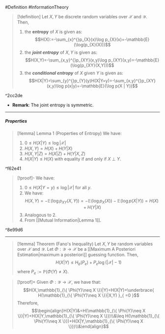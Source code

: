 #Definition #InformationTheory 

> [!definition]
> Let $X,Y$ be discrete random variables over $\mathcal{X}$ and $\mathcal{Y}$. Then, 
> 1. the **entropy** of $X$ is given as: $$H(X):=-\sum_{x}^{}p_{X}(x)\log p_{X}(x)=-\mathbb{E}(\log(p_{X}(X)))$$
> 2. the ***joint entropy*** of $X,Y$ is given as: $$H(X,Y)=-\sum_{x,y}^{}p_{XY}(x,y)\log  p_{XY}(x,y)=-\mathbb{E}(\log(p_{XY}(X,Y)))$$
> 3. the ***conditional entropy*** of $X$ given $Y$ is given as:$$H(X|Y)=\sum_{y}^{}p_{Y}(y)H(X|Y=y)=-\sum_{x,y}^{}p_{XY}(x,y)\log p(x|y)=-\mathbb{E}(\log p(X | Y))$$

^2cc2de

- **Remark**: The joint entropy is symmetric.
---
##### Properties
> [!lemma] Lemma 1 (Properties of Entropy)
> We have:
> 1. $0\leq H(X|Y)\leq \log \left| \mathcal{X} \right|$
> 2. $H(X,Y)=H(X)+H(Y|X)$
> 3. $H(X,Y|Z)=H(X|Z)+H(Y|X,Z)$
> 4. $H(X|Y)\leq H(X)$ with equality if and only if $X \ {\bot} \ Y$. 

^f62e41

> [!proof]-
> We have:
> 1. $0\leq H(X|Y=y)\leq \log \left| \mathcal{X} \right|$ for all $y$.
> 2. We have: $$H(X,Y)=-\mathbb{E}(\log p_{XY}(X,Y))=-\mathbb{E}(\log p_{X}(X))-\mathbb{E}(\log p(X|Y))=H(X)+H(Y|X)$$
> 3. Analogous to 2. 
> 4. From [[Mutual Information|Lemma 1]].

^8e99d6

---

> [!lemma] Theorem (Fano's Inequality)
> Let $X,Y$ be random variables over $\mathcal{X}$ and $\mathcal{Y}$. Let $\Phi:\mathcal{Y}\to \mathcal{X}$ be a [[Maximum A Posteriori Estimation|maximum a posteriori]] guessing function. Then, $$H(X|Y)\leq H_{b}(P_{e})+P_{e}\log(\left| \mathcal{X} \right| -1)$$where $P_{e}:=\mathbb{P}(\Phi(Y)\neq X)$.

> [!proof]+
> Given $\Phi:\mathcal{Y}\to \mathcal{X}$, we have that:
> $$H(X,\mathbb{1}_{\{ \Phi(Y)\neq X \}}|Y)=H(X|Y)+\underbrace{ H(\mathbb{1}_{\{ \Phi(Y)\neq X \}}|X,Y) }_{ =0 }$$ Therefore, $$\begin{align}H(X|Y)&=H(\mathbb{1}_{\{ \Phi(Y)\neq X \}}|Y)+H(X|Y,\mathbb{1}_{\{ \Phi(Y)\neq X \}})\\&\leq H(\mathbb{1}_{\{ \Phi(Y)\neq X \}})+H(X|Y,\mathbb{1}_{\{ \Phi(Y)\neq X \}})\\&\end{align}$$